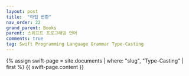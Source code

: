 ```yaml
---
layout: post
title:  "타입 변환"
nav_order: 22
grand_parent: Books
parent: 스위프트 프로그래밍 언어
comments: true
tag: Swift Programming Language Grammar Type-Casting
---
```


{% assign swift-page = site.documents | where: "slug", "Type-Casting" | first %}
{{ swift-page.content }}
